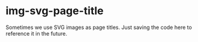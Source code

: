 # img-svg-page-title
Sometimes we use SVG images as page titles. Just saving the code here to reference it in the future.
